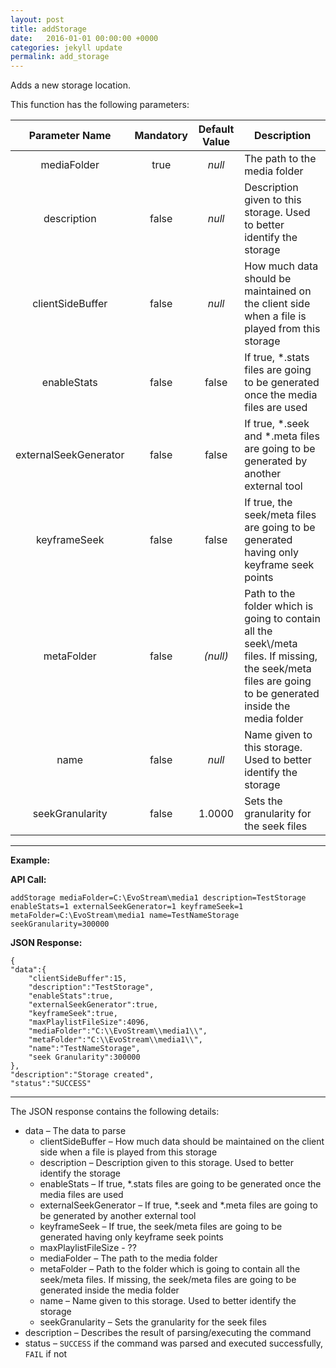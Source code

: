 ```yaml
---
layout: post
title: addStorage
date:   2016-01-01 00:00:00 +0000
categories: jekyll update
permalink: add_storage
---
```


Adds a new storage location.

This function has the following parameters:

|    Parameter Name     | Mandatory | Default Value | Description                              |
| :-------------------: | :-------: | :-----------: | ---------------------------------------- |
|      mediaFolder      |   true    |    *null*     | The path to the media folder             |
|      description      |   false   |    *null*     | Description given to this storage. Used to better identify the storage |
|   clientSideBuffer    |   false   |    *null*     | How much data should be maintained on the client side when a file is played from this storage |
|      enableStats      |   false   |     false     | If true, \*.stats files are going to be generated once the media files are used |
| externalSeekGenerator |   false   |     false     | If true, \*.seek and \*.meta files are going to be generated by another external tool |
|     keyframeSeek      |   false   |     false     | If true, the seek/meta files are going to be generated having only keyframe seek points |
|      metaFolder       |   false   |   *(null)*    | Path to the folder which is going to contain all the seek\\/meta files. If missing, the seek/meta files are going to be generated inside the media folder |
|         name          |   false   |    *null*     | Name given to this storage. Used to better identify the storage |
|    seekGranularity    |   false   |    1.0000     | Sets the granularity for the seek files  |

------

**Example:**

**API Call:**

``` 
addStorage mediaFolder=C:\EvoStream\media1 description=TestStorage enableStats=1 externalSeekGenerator=1 keyframeSeek=1 metaFolder=C:\EvoStream\media1 name=TestNameStorage seekGranularity=300000
```

**JSON Response:**

``` 
{
"data":{
    "clientSideBuffer":15,
    "description":"TestStorage",
    "enableStats":true,
    "externalSeekGenerator":true,
    "keyframeSeek":true,
    "maxPlaylistFileSize":4096,
    "mediaFolder":"C:\\EvoStream\\media1\\",
    "metaFolder":"C:\\EvoStream\\media1\\",
    "name":"TestNameStorage",
    "seek Granularity":300000
},
"description":"Storage created",
"status":"SUCCESS"
```

------

The JSON response contains the following details:

- data – The data to parse
  - clientSideBuffer – How much data should be maintained on the client side when a file is played from this storage
  - description – Description given to this storage. Used to better identify the storage
  - enableStats – If true, \*.stats files are going to be generated once the media files are used
  - externalSeekGenerator – If true, \*.seek and \*.meta files are going to be generated by another external tool
  - keyframeSeek – If true, the seek/meta files are going to be generated having only keyframe seek points
  - maxPlaylistFileSize - ??
  - mediaFolder – The path to the media folder
  - metaFolder – Path to the folder which is going to contain all the seek/meta files. If missing, the seek/meta files are going to be generated inside the media folder
  - name – Name given to this storage. Used to better identify the storage
  - seekGranularity – Sets the granularity for the seek files
- description – Describes the result of parsing/executing the command
- status – `SUCCESS` if the command was parsed and executed successfully, `FAIL` if not
